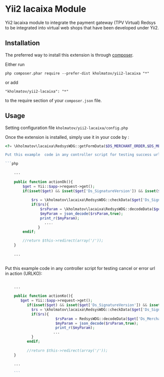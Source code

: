 Yii2 lacaixa Module
===============
Yii2 lacaixa module to integrate the payment gateway (TPV Virtual) Redsys to be integrated into virtual web shops that have been developed under Yii2.

Installation
------------

The preferred way to install this extension is through [composer](http://getcomposer.org/download/).

Either run

```
php composer.phar require --prefer-dist kholmatov/yii2-lacaixa "*"
```

or add

```
"kholmatov/yii2-lacaixa": "*"
```

to the require section of your `composer.json` file.


Usage
-----
Setting configuration file ```kholmatov/yii2-lacaixa/config.php```

Once the extension is installed, simply use it in your code by  :

```php
<?= \kholmatov\lacaixa\RedsysWDG::getFormData($DS_MERCHANT_ORDER,$DS_MERCHANT_AMOUNT,$languageCode,$ProductDescription); ?>```

Put this example  code in any controller script for testing success url in action (URLOK): 

```php
    
    ...
    
    public function actionOk(){
        $get = Yii::$app->request->get();
        if(isset($get) && isset($get['Ds_SignatureVersion']) && isset($get['Ds_MerchantParameters']) && isset($get['Ds_Signature'])):
            
            $rs = \kholmatov\lacaixa\RedsysWDG::checkData($get['Ds_SignatureVersion'],$get['Ds_MerchantParameters'],$get['Ds_Signature']);
            if($rs){
                $rsParam = \kholmatov\lacaixa\RedsysWDG::decodeData($get['Ds_MerchantParameters']);
                $myParam = json_decode($rsParam,true);
                print_r($myParam);
                  ....
               }
        endif;

        //return $this->redirect(array('/'));
    }
    
    ...
    
   ```
    
    
Put this example  code in any controller script for testing cancel or error  url in action (URLKO): 

```php
    
    ...
    
    public function actionKo(){
       $get = Yii::$app->request->get();
          if(isset($get) && isset($get['Ds_SignatureVersion']) && isset($get['Ds_MerchantParameters']) && isset($get['Ds_Signature'])):
            $rs = \kholmatov\lacaixa\RedsysWDG::checkData($get['Ds_SignatureVersion'],$get['Ds_MerchantParameters'],$get['Ds_Signature']);
            if($rs){
                       $rsParam = RedsysWDG::decodeData($get['Ds_MerchantParameters']);
                       $myParam = json_decode($rsParam,true);
                       print_r($myParam);
                      ... 
            }
          endif;
       
          //return $this->redirect(array('/'));
    }
    
    ...
    
    ```